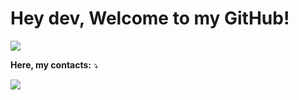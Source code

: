 
<p align="center"> 
  <h1> Hey dev, Welcome to my GitHub! </br>
  </h1>
  
</p>

</p>

<img
  src="https://cr-ss-service.azurewebsites.net/api/ScreenShot?widget=summary&username=eurico77"
/>



**Here, my contacts:** ⤵️

<p align="left">
  <a href="https://www.linkedin.com/in/eurico-magalh%C3%A3es/" alt="Linkedin">
  <img src="https://img.shields.io/badge/-Linkedin-0e76a8?style=flat-square&logo=Linkedin&logoColor=white&link=LINK-DO-SEU-LINKEDIN" /></a>
</a>

</p>  
